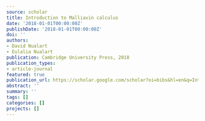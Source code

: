 ```yaml
---
source: scholar
title: Introduction to Malliavin calculus
date: '2018-01-01T00:00:00Z'
publishDate: '2018-01-01T00:00:00Z'
doi: ''
authors:
- David Nualart
- Eulalia Nualart
publication: Cambridge University Press, 2018
publication_types:
- article-journal
featured: true
publication_url: https://scholar.google.com/scholar?oi=bibs&hl=en&q=Introduction+to+Malliavin+calculus
abstract: ''
summary: ''
tags: []
categories: []
projects: []
---
```


